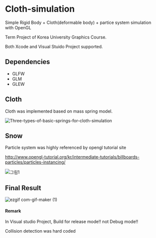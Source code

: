 # Cloth-simulation

Simple Rigid Body + Cloth(deformable body) + partice system simulation with OpenGL

Term Project of Korea University Graphics Course. 

Both Xcode and Visual Stuido Project supported.

## Dependencies
- GLFW
- GLM
- GLEW






## Cloth
Cloth was implemented based on mass spring model.

![Three-types-of-basic-springs-for-cloth-simulation](https://user-images.githubusercontent.com/46246202/105609189-f0495400-5dea-11eb-9d90-3ac55f8daa5f.png)





## Snow
Particle system was highly referenced by opengl tutorial site

<http://www.opengl-tutorial.org/kr/intermediate-tutorials/billboards-particles/particles-instancing/>


![그림1](https://user-images.githubusercontent.com/46246202/105609258-71085000-5deb-11eb-8145-4fbf228dea95.gif)


## Final Result

![ezgif com-gif-maker (1)](https://user-images.githubusercontent.com/46246202/105609459-d14bc180-5dec-11eb-8925-6b2bed87c8d7.gif)


#### Remark

In Visual studio Project, Build for release mode!! not Debug mode!!

Collision detection was hard coded
